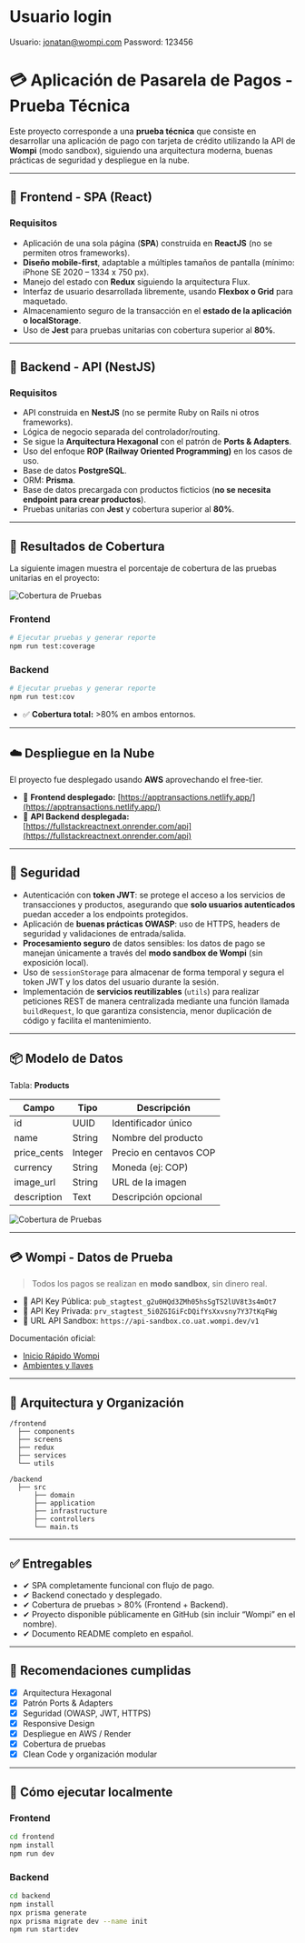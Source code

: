 # Usuario login
Usuario: jonatan@wompi.com
Password:  123456

# 💳 Aplicación de Pasarela de Pagos - Prueba Técnica

Este proyecto corresponde a una **prueba técnica** que consiste en desarrollar una aplicación de pago con tarjeta de crédito utilizando la API de **Wompi** (modo sandbox), siguiendo una arquitectura moderna, buenas prácticas de seguridad y despliegue en la nube.

---

## 📱 Frontend - SPA (React)

### Requisitos

- Aplicación de una sola página (**SPA**) construida en **ReactJS** (no se permiten otros frameworks).
- **Diseño mobile-first**, adaptable a múltiples tamaños de pantalla (mínimo: iPhone SE 2020 – 1334 x 750 px).
- Manejo del estado con **Redux** siguiendo la arquitectura Flux.
- Interfaz de usuario desarrollada libremente, usando **Flexbox o Grid** para maquetado.
- Almacenamiento seguro de la transacción en el **estado de la aplicación o localStorage**.
- Uso de **Jest** para pruebas unitarias con cobertura superior al **80%**.

---

## 🧠 Backend - API (NestJS)

### Requisitos

- API construida en **NestJS** (no se permite Ruby on Rails ni otros frameworks).
- Lógica de negocio separada del controlador/routing.
- Se sigue la **Arquitectura Hexagonal** con el patrón de **Ports & Adapters**.
- Uso del enfoque **ROP (Railway Oriented Programming)** en los casos de uso.
- Base de datos **PostgreSQL**.
- ORM: **Prisma**.
- Base de datos precargada con productos ficticios (**no se necesita endpoint para crear productos**).
- Pruebas unitarias con **Jest** y cobertura superior al **80%**.

---

## 🧪 Resultados de Cobertura

La siguiente imagen muestra el porcentaje de cobertura de las pruebas unitarias en el proyecto:

![Cobertura de Pruebas](./Coverage_Backend.png)

### Frontend

```bash
# Ejecutar pruebas y generar reporte
npm run test:coverage
```

### Backend

```bash
# Ejecutar pruebas y generar reporte
npm run test:cov
```

- ✅ **Cobertura total:** >80% en ambos entornos.

---

## ☁️ Despliegue en la Nube

El proyecto fue desplegado usando **AWS** aprovechando el free-tier.

- 🔗 **Frontend desplegado:** [https://apptransactions.netlify.app/](https://apptransactions.netlify.app/)  
- 🔗 **API Backend desplegada:** [https://fullstackreactnext.onrender.com/api](https://fullstackreactnext.onrender.com/api)

---

## 🔐 Seguridad

- Autenticación con **token JWT**: se protege el acceso a los servicios de transacciones y productos, asegurando que **solo usuarios autenticados** puedan acceder a los endpoints protegidos.
- Aplicación de **buenas prácticas OWASP**: uso de HTTPS, headers de seguridad y validaciones de entrada/salida.
- **Procesamiento seguro** de datos sensibles: los datos de pago se manejan únicamente a través del **modo sandbox de Wompi** (sin exposición local).
- Uso de `sessionStorage` para almacenar de forma temporal y segura el token JWT y los datos del usuario durante la sesión.
- Implementación de **servicios reutilizables** (`utils`) para realizar peticiones REST de manera centralizada mediante una función llamada `buildRequest`, lo que garantiza consistencia, menor duplicación de código y facilita el mantenimiento.

---

## 📦 Modelo de Datos

Tabla: **Products**

| Campo       | Tipo      | Descripción                    |
|-------------|-----------|--------------------------------|
| id          | UUID      | Identificador único            |
| name        | String    | Nombre del producto            |
| price_cents | Integer   | Precio en centavos COP         |
| currency    | String    | Moneda (ej: COP)               |
| image_url   | String    | URL de la imagen               |
| description | Text      | Descripción opcional           |

![Cobertura de Pruebas](./Modelo.png)

---

## 💳 Wompi - Datos de Prueba

> Todos los pagos se realizan en **modo sandbox**, sin dinero real.

- 🔐 API Key Pública: `pub_stagtest_g2u0HQd3ZMh05hsSgTS2lUV8t3s4mOt7`  
- 🔐 API Key Privada: `prv_stagtest_5i0ZGIGiFcDQifYsXxvsny7Y37tKqFWg`
- 🔐 URL API Sandbox: `https://api-sandbox.co.uat.wompi.dev/v1`

Documentación oficial:
- [Inicio Rápido Wompi](https://docs.wompi.co/docs/colombia/inicio-rapido/)
- [Ambientes y llaves](https://docs.wompi.co/docs/colombia/ambientes-y-llaves/)

---

## 🧩 Arquitectura y Organización

```
/frontend
  ├── components
  ├── screens
  ├── redux
  ├── services
  └── utils

/backend
  ├── src
      ├── domain
      ├── application
      ├── infrastructure
      ├── controllers
      └── main.ts
```

---

## ✅ Entregables

- ✔ SPA completamente funcional con flujo de pago.
- ✔ Backend conectado y desplegado.
- ✔ Cobertura de pruebas > 80% (Frontend + Backend).
- ✔ Proyecto disponible públicamente en GitHub (sin incluir “Wompi” en el nombre).
- ✔ Documento README completo en español.

---

## 📌 Recomendaciones cumplidas

- [x] Arquitectura Hexagonal
- [x] Patrón Ports & Adapters
- [x] Seguridad (OWASP, JWT, HTTPS)
- [x] Responsive Design
- [x] Despliegue en AWS / Render
- [x] Cobertura de pruebas
- [x] Clean Code y organización modular

---

## 🏁 Cómo ejecutar localmente

### Frontend

```bash
cd frontend
npm install
npm run dev
```

### Backend

```bash
cd backend
npm install
npx prisma generate
npx prisma migrate dev --name init
npm run start:dev
```

